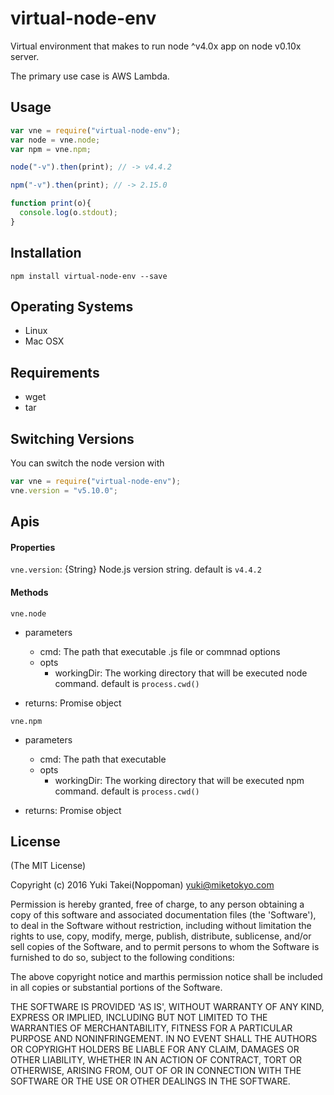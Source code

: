 # virtual-node-env
Virtual environment that makes to run node ^v4.0x app on node v0.10x server.

The primary use case is AWS Lambda.

## Usage
```js
var vne = require("virtual-node-env");
var node = vne.node;
var npm = vne.npm;

node("-v").then(print); // -> v4.4.2

npm("-v").then(print); // -> 2.15.0

function print(o){
  console.log(o.stdout);
}
```

## Installation
```
npm install virtual-node-env --save
```


## Operating Systems
* Linux
* Mac OSX

## Requirements
* wget
* tar

## Switching Versions
You can switch the node version with

```js
var vne = require("virtual-node-env");
vne.version = "v5.10.0";
```


## Apis

#### Properties
`vne.version`: {String} Node.js version string. default is `v4.4.2`

#### Methods
`vne.node`
- parameters
  - cmd: The path that executable .js file or commnad options
  - opts
    - workingDir: The working directory that will be executed node command. default is `process.cwd()`

- returns: Promise object

`vne.npm`
- parameters
  - cmd: The path that executable
  - opts
    - workingDir: The working directory that will be executed npm command. default is `process.cwd()`

- returns: Promise object


## License
(The MIT License)

Copyright (c) 2016 Yuki Takei(Noppoman) yuki@miketokyo.com

Permission is hereby granted, free of charge, to any person obtaining a copy of this software and associated documentation files (the 'Software'), to deal in the Software without restriction, including without limitation the rights to use, copy, modify, merge, publish, distribute, sublicense, and/or sell copies of the Software, and to permit persons to whom the Software is furnished to do so, subject to the following conditions:

The above copyright notice and marthis permission notice shall be included in all copies or substantial portions of the Software.

THE SOFTWARE IS PROVIDED 'AS IS', WITHOUT WARRANTY OF ANY KIND, EXPRESS OR IMPLIED, INCLUDING BUT NOT LIMITED TO THE WARRANTIES OF MERCHANTABILITY, FITNESS FOR A PARTICULAR PURPOSE AND NONINFRINGEMENT. IN NO EVENT SHALL THE AUTHORS OR COPYRIGHT HOLDERS BE LIABLE FOR ANY CLAIM, DAMAGES OR OTHER LIABILITY, WHETHER IN AN ACTION OF CONTRACT, TORT OR OTHERWISE, ARISING FROM, OUT OF OR IN CONNECTION WITH THE SOFTWARE OR THE USE OR OTHER DEALINGS IN THE SOFTWARE.
